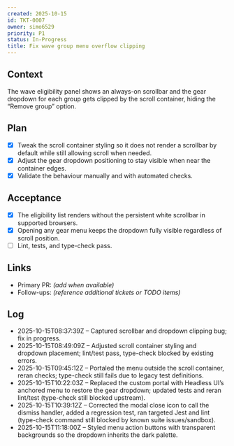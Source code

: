 ```yaml
---
created: 2025-10-15
id: TKT-0007
owner: simo6529
priority: P1
status: In-Progress
title: Fix wave group menu overflow clipping
---
```


## Context

The wave eligibility panel shows an always-on scrollbar and the gear dropdown for each group gets clipped by the scroll container, hiding the “Remove group” option.

## Plan

- [x] Tweak the scroll container styling so it does not render a scrollbar by default while still allowing scroll when needed.
- [x] Adjust the gear dropdown positioning to stay visible when near the container edges.
- [x] Validate the behaviour manually and with automated checks.

## Acceptance

- [x] The eligibility list renders without the persistent white scrollbar in supported browsers.
- [x] Opening any gear menu keeps the dropdown fully visible regardless of scroll position.
- [ ] Lint, tests, and type-check pass.

## Links

- Primary PR: _(add when available)_
- Follow-ups: _(reference additional tickets or TODO items)_

## Log

- 2025-10-15T08:37:39Z – Captured scrollbar and dropdown clipping bug; fix in progress.
- 2025-10-15T08:49:09Z – Adjusted scroll container styling and dropdown placement; lint/test pass, type-check blocked by existing errors.
- 2025-10-15T09:45:12Z – Portaled the menu outside the scroll container, reran checks; type-check still fails due to legacy test definitions.
- 2025-10-15T10:22:03Z – Replaced the custom portal with Headless UI’s anchored menu to restore the gear dropdown; updated tests and reran lint/test (type-check still blocked upstream).
- 2025-10-15T10:39:12Z – Corrected the modal close icon to call the dismiss handler, added a regression test, ran targeted Jest and lint (type-check command still blocked by known suite issues/sandbox).
- 2025-10-15T11:18:00Z – Styled menu action buttons with transparent backgrounds so the dropdown inherits the dark palette.
